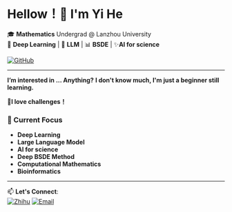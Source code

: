 # Hellow！👋 I'm Yi He

🎓 **Mathematics** Undergrad @ Lanzhou University  
🌱 **Deep Learning** | 🤖 **LLM** | 📊 **BSDE** | ✨**AI for science**

[![GitHub](https://img.shields.io/badge/Follow%20Me-%23181717?style=flat&logo=github)](https://github.com/hy-0003)

---
 **I’m interested in ... Anything?** **I don't know much, I'm just a beginner still learning.**

 **🚀I love challenges！**
### 🔭 Current Focus
- **Deep Learning**
- **Large Language Model**
- **AI for science**
- **Deep BSDE Method**
- **Computational Mathematics**
- **Bioinformatics**


---

📫 **Let's Connect**:  
[![Zhihu](https://img.shields.io/badge/Zhihu-%230066FF?style=flat&logo=zhihu)](https://www.zhihu.com/people/--61-27-45-38)
[![Email](https://img.shields.io/badge/Email-heyi2023@lzu.edu.cn-%23007ec6?style=flat&logo=gmail)](mailto:heyi2023@lzu.edu.cn)


<!---
hy-0003/hy-0003 is a ✨ special ✨ repository because its `README.md` (this file) appears on your GitHub profile.
You can click the Preview link to take a look at your changes.
--->

